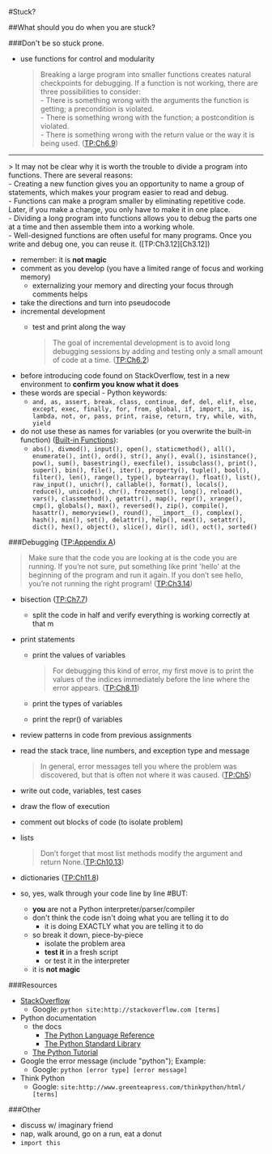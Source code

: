 #Stuck?

##What should you do when you are stuck?

###Don't be so stuck prone.
+ use functions for control and modularity
    > Breaking a large program into smaller functions creates natural checkpoints for debugging. If a function is not working, there are three possibilities to consider:
        <br>- There is something wrong with the arguments the function is getting; a precondition is violated.
        <br>- There is something wrong with the function; a postcondition is violated.
        <br>- There is something wrong with the return value or the way it is being used. ([TP:Ch6.9][Ch6.9])
<hr>
    > It may not be clear why it is worth the trouble to divide a program into functions. There are several reasons:
        <br>- Creating a new function gives you an opportunity to name a group of statements, which makes your program easier to read and debug.
        <br>- Functions can make a program smaller by eliminating repetitive code. Later, if you make a change, you only have to make it in one place.
        <br>- Dividing a long program into functions allows you to debug the parts one at a time and then assemble them into a working whole.
        <br>- Well-designed functions are often useful for many programs. Once you write and debug one, you can reuse it. ([TP:Ch3.12][Ch3.12])

+ remember: it is **not magic**
+ comment as you develop (you have a limited range of focus and working memory)
    + externalizing your memory and directing your focus through comments helps
+ take the directions and turn into pseudocode
+ incremental development
    + test and print along the way

        > The goal of incremental development is to avoid long debugging sessions by adding and testing only a small amount of code at a time. ([TP:Ch6.2][Ch6.2])
+ before introducing code found on StackOverflow, test in a new environment to **confirm you know what it does**
+ these words are special - Python keywords:
    + `and, as, assert, break, class, continue, def, del, elif, else, except, exec, finally, for, from, global, if, import, in, is, lambda, not, or, pass, print, raise, return, try, while, with, yield`
+ do not use these as names for variables (or you overwrite the built-in function) ([Built-in Functions][BinF]):
    + `abs(), divmod(), input(), open(), staticmethod(), all(), enumerate(), int(), ord(), str(), any(), eval(), isinstance(), pow(), sum(), basestring(), execfile(), issubclass(), print(), super(), bin(), file(), iter(), property(), tuple(), bool(), filter(), len(), range(), type(), bytearray(), float(), list(), raw_input(), unichr(), callable(), format(), locals(), reduce(), unicode(), chr(), frozenset(), long(), reload(), vars(), classmethod(), getattr(), map(), repr(), xrange(), cmp(), globals(), max(), reversed(), zip(), compile(), hasattr(), memoryview(), round(), __import__(), complex(), hash(), min(), set(), delattr(), help(), next(), setattr(), dict(), hex(), object(), slice(), dir(), id(), oct(), sorted()`

###Debugging ([TP:Appendix A][AppA])
> Make sure that the code you are looking at is the code you are running. If you’re not sure, put something like print 'hello' at the beginning of the program and run it again. If you don’t see hello, you’re not running the right program! ([TP:Ch3.14][Ch3.14])

+ bisection ([TP:Ch7.7][Ch7.7])
    + split the code in half and verify everything is working correctly at that m
+ print statements
    + print the values of variables

        > For debugging this kind of error, my first move is to print the values of the indices immediately before the line where the error appears. ([TP:Ch8.11][Ch8.11])

    + print the types of variables
    + print the repr() of variables
+ review patterns in code from previous assignments
+ read the stack trace, line numbers, and exception type and message

    > In general, error messages tell you where the problem was discovered, but that is often not where it was caused. ([TP:Ch5][Ch5])

+ write out code, variables, test cases
+ draw the flow of execution
+ comment out blocks of code (to isolate problem)
+ lists
    
    > Don’t forget that most list methods modify the argument and return None.([TP:Ch10.13][Ch10.13])
+ dictionaries ([TP:Ch11.8][Ch11.8])



+ so, yes, walk through your code line by line
    #BUT: 
    + **you** are not a Python interpreter/parser/compiler
    + don't think the code isn't doing what you are telling it to do
        + it is doing EXACTLY what you are telling it to do
    + so break it down, piece-by-piece
        + isolate the problem area
        + **test it** in a fresh script
        + or test it in the interpreter
    + it is **not magic**



###Resources
+ [StackOverflow][SO]
    + Google: `python site:http://stackoverflow.com [terms]`
+ Python documentation
    + the docs
        + [The Python Language Reference][reference]
        + [The Python Standard Library][library]
    + [The Python Tutorial][pythontutorial]
+ Google the error message (include "python"); Example:
    + Google: `python [error type] [error message]`
+ Think Python
    + Google: `site:http://www.greenteapress.com/thinkpython/html/ [terms]`

###Other
+ discuss w/ imaginary friend
+ nap, walk around, go on a run, eat a donut
+ `import this`

[Ch3.14]: http://www.greenteapress.com/thinkpython/html/thinkpython004.html#toc37
[Ch3.12]: http://www.greenteapress.com/thinkpython/html/thinkpython004.html#toc35
[Ch5]: http://www.greenteapress.com/thinkpython/html/thinkpython006.html#toc63
[Ch6.9]: http://www.greenteapress.com/thinkpython/html/thinkpython007.html#toc74
[Ch6.2]: http://www.greenteapress.com/thinkpython/html/thinkpython007.html#toc67
[Ch7.7]: http://www.greenteapress.com/thinkpython/html/thinkpython008.html#toc83
[Ch8.11]: http://www.greenteapress.com/thinkpython/html/thinkpython009.html#toc96
[Ch10.13]: http://www.greenteapress.com/thinkpython/html/thinkpython011.html#toc118
[Ch11.8]: http://www.greenteapress.com/thinkpython/html/thinkpython012.html#toc128
[AppA]: http://www.greenteapress.com/thinkpython/html/thinkpython021.html
[reference]: https://docs.python.org/2.7/reference/index.html
[library]: https://docs.python.org/2.7/library/index.html#library-index
[BinF]: https://docs.python.org/2/library/functions.html#built-in-functions
[pythontutorial]: https://docs.python.org/2/tutorial/
[SO]: http://stackoverflow.com/questions/tagged/python